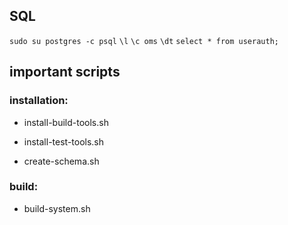 ## SQL
`sudo su postgres -c psql`
`\l`
`\c oms`
`\dt`
`select * from userauth;`


## important scripts

### installation:
- install-build-tools.sh
- install-test-tools.sh

- create-schema.sh

### build:
- build-system.sh